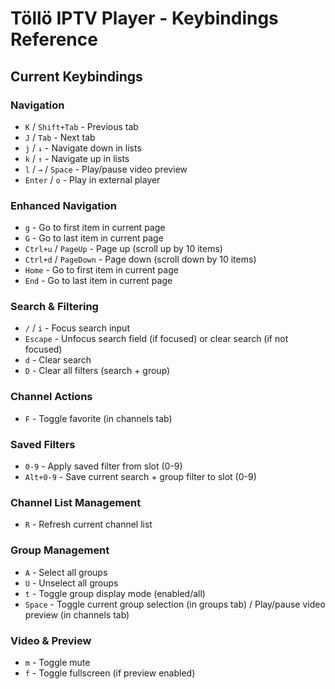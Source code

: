 # Töllö IPTV Player - Keybindings Reference

## Current Keybindings

### Navigation

- `K` / `Shift+Tab` - Previous tab
- `J` / `Tab` - Next tab
- `j` / `↓` - Navigate down in lists
- `k` / `↑` - Navigate up in lists
- `l` / `→` / `Space` - Play/pause video preview
- `Enter` / `o` - Play in external player

### Enhanced Navigation

- `g` - Go to first item in current page
- `G` - Go to last item in current page
- `Ctrl+u` / `PageUp` - Page up (scroll up by 10 items)
- `Ctrl+d` / `PageDown` - Page down (scroll down by 10 items)
- `Home` - Go to first item in current page
- `End` - Go to last item in current page

### Search & Filtering

- `/` / `i` - Focus search input
- `Escape` - Unfocus search field (if focused) or clear search (if not focused)
- `d` - Clear search
- `D` - Clear all filters (search + group)

### Channel Actions

- `F` - Toggle favorite (in channels tab)

### Saved Filters

- `0-9` - Apply saved filter from slot (0-9)
- `Alt+0-9` - Save current search + group filter to slot (0-9)

### Channel List Management

- `R` - Refresh current channel list

### Group Management

- `A` - Select all groups
- `U` - Unselect all groups
- `t` - Toggle group display mode (enabled/all)
- `Space` - Toggle current group selection (in groups tab) / Play/pause video preview (in channels tab)

### Video & Preview

- `m` - Toggle mute
- `f` - Toggle fullscreen (if preview enabled)